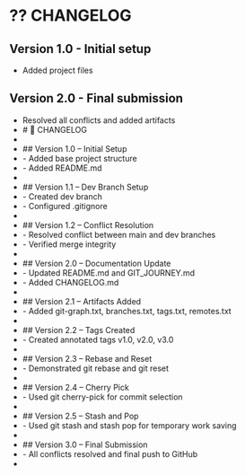 # ?? CHANGELOG

## Version 1.0 - Initial setup

* Added project files

## Version 2.0 - Final submission

* Resolved all conflicts and added artifacts
* \# 🧾 CHANGELOG
* 
* \## Version 1.0 – Initial Setup
* \- Added base project structure
* \- Added README.md
* 
* \## Version 1.1 – Dev Branch Setup
* \- Created dev branch
* \- Configured .gitignore
* 
* \## Version 1.2 – Conflict Resolution
* \- Resolved conflict between main and dev branches
* \- Verified merge integrity
* 
* \## Version 2.0 – Documentation Update
* \- Updated README.md and GIT\_JOURNEY.md
* \- Added CHANGELOG.md
* 
* \## Version 2.1 – Artifacts Added
* \- Added git-graph.txt, branches.txt, tags.txt, remotes.txt
* 
* \## Version 2.2 – Tags Created
* \- Created annotated tags v1.0, v2.0, v3.0
* 
* \## Version 2.3 – Rebase and Reset
* \- Demonstrated git rebase and git reset
* 
* \## Version 2.4 – Cherry Pick
* \- Used git cherry-pick for commit selection
* 
* \## Version 2.5 – Stash and Pop
* \- Used git stash and stash pop for temporary work saving
* 
* \## Version 3.0 – Final Submission
* \- All conflicts resolved and final push to GitHub
* 
